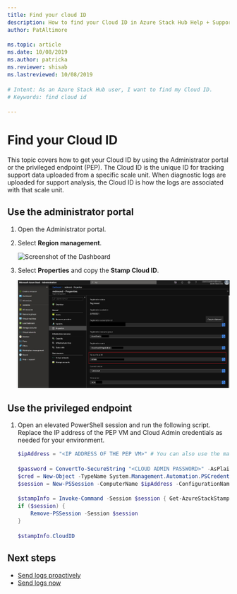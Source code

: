 ```yaml
---
title: Find your cloud ID  
description: How to find your Cloud ID in Azure Stack Hub Help + Support.
author: PatAltimore

ms.topic: article
ms.date: 10/08/2019
ms.author: patricka
ms.reviewer: shisab
ms.lastreviewed: 10/08/2019

# Intent: As an Azure Stack Hub user, I want to find my Cloud ID.
# Keywords: find cloud id

---
```

# Find your Cloud ID

This topic covers how to get your Cloud ID by using the Administrator portal or the privileged endpoint (PEP). The Cloud ID is the unique ID for tracking support data uploaded from a specific scale unit. When diagnostic logs are uploaded for support analysis, the Cloud ID is how the logs are associated with that scale unit.

## Use the administrator portal

1. Open the Administrator portal. 
1. Select **Region management**.

   ![Screenshot of the Dashboard](./media/azure-stack-automatic-log-collection/dashboard.png)

1. Select **Properties** and copy the **Stamp Cloud ID**.

   ![Screenshot of Region properties with Stamp Cloud ID](media/azure-stack-automatic-log-collection/region-properties-blade-with-stamp-cloud-id.png)


## Use the privileged endpoint

1. Open an elevated PowerShell session and run the following script. Replace the IP address of the PEP VM and Cloud Admin credentials as needed for your environment. 

   ```powershell
   $ipAddress = "<IP ADDRESS OF THE PEP VM>" # You can also use the machine name instead of IP here.

   $password = ConvertTo-SecureString "<CLOUD ADMIN PASSWORD>" -AsPlainText -Force
   $cred = New-Object -TypeName System.Management.Automation.PSCredential ("<DOMAIN NAME>\CloudAdmin", $password)
   $session = New-PSSession -ComputerName $ipAddress -ConfigurationName PrivilegedEndpoint -Credential $cred

   $stampInfo = Invoke-Command -Session $session { Get-AzureStackStampInformation }
   if ($session) {
       Remove-PSSession -Session $session
   }

   $stampInfo.CloudID
   ```

## Next steps

* [Send logs proactively](./diagnostic-log-collection.md#send-logs-proactively)
* [Send logs now](./diagnostic-log-collection.md#send-logs-now)
